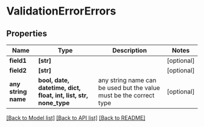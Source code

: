 # ValidationErrorErrors


## Properties
Name | Type | Description | Notes
------------ | ------------- | ------------- | -------------
**field1** | **[str]** |  | [optional] 
**field2** | **[str]** |  | [optional] 
**any string name** | **bool, date, datetime, dict, float, int, list, str, none_type** | any string name can be used but the value must be the correct type | [optional]

[[Back to Model list]](../README.md#documentation-for-models) [[Back to API list]](../README.md#documentation-for-api-endpoints) [[Back to README]](../README.md)



